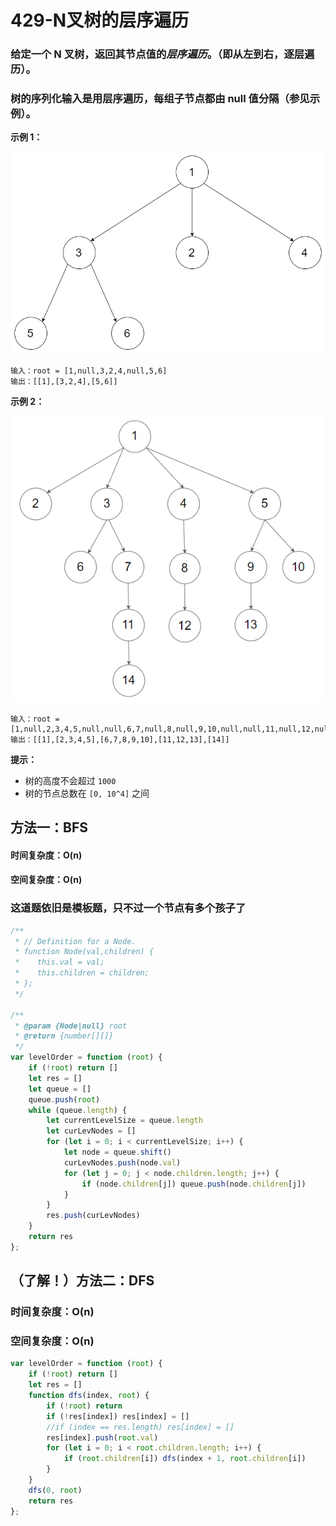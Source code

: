 # 429-N叉树的层序遍历

### 给定一个 N 叉树，返回其节点值的*层序遍历*。（即从左到右，逐层遍历）。

### 树的序列化输入是用层序遍历，每组子节点都由 null 值分隔（参见示例）。

**示例 1：**

<img src='./img/题目1.png' />

```
输入：root = [1,null,3,2,4,null,5,6]
输出：[[1],[3,2,4],[5,6]]
```

**示例 2：**

<img src='./img/题目2.png' />

```
输入：root = [1,null,2,3,4,5,null,null,6,7,null,8,null,9,10,null,null,11,null,12,null,13,null,null,14]
输出：[[1],[2,3,4,5],[6,7,8,9,10],[11,12,13],[14]]
```

**提示：**

- 树的高度不会超过 `1000`
- 树的节点总数在 `[0, 10^4]` 之间



## 方法一：BFS

#### 时间复杂度：O(n)

#### 空间复杂度：O(n)

### 这道题依旧是模板题，只不过一个节点有多个孩子了

```javascript
/**
 * // Definition for a Node.
 * function Node(val,children) {
 *    this.val = val;
 *    this.children = children;
 * };
 */

/**
 * @param {Node|null} root
 * @return {number[][]}
 */
var levelOrder = function (root) {
    if (!root) return []
    let res = []
    let queue = []
    queue.push(root)
    while (queue.length) {
        let currentLevelSize = queue.length
        let curLevNodes = []
        for (let i = 0; i < currentLevelSize; i++) {
            let node = queue.shift()
            curLevNodes.push(node.val)
            for (let j = 0; j < node.children.length; j++) {
                if (node.children[j]) queue.push(node.children[j])
            }
        }
        res.push(curLevNodes)
    }
    return res
};
```



## （了解！）方法二：DFS

### 时间复杂度：O(n)

### 空间复杂度：O(n)

```javascript
var levelOrder = function (root) {
    if (!root) return []
    let res = []
    function dfs(index, root) {
        if (!root) return
        if (!res[index]) res[index] = []
        //if (index == res.length) res[index] = []
        res[index].push(root.val)
        for (let i = 0; i < root.children.length; i++) {
            if (root.children[i]) dfs(index + 1, root.children[i])
        }
    }
    dfs(0, root)
    return res
};
```

